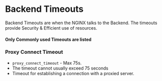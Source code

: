 # Backend Timeouts
Backend Timeouts are when the NGINX talks to the Backend. The timeouts provide Security & Efficient use of resources.

#### Only Commonly used Timeouts are listed

### Proxy Connect Timeout
- `proxy_connect_timeout` - Max 75s.
- The timeout cannot usually exceed 75 seconds
- Timeout for establishing a connection with a proxied server.


